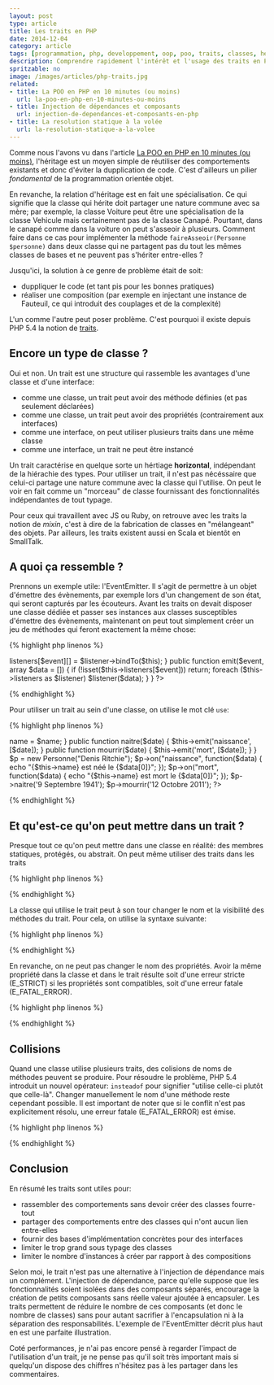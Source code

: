 ```yaml
---
layout: post
type: article
title: Les traits en PHP
date: 2014-12-04
category: article
tags: [programmation, php, developpement, oop, poo, traits, classes, héritage, reutilisation horizontale, code]
description: Comprendre rapidement l'intérêt et l'usage des traits en PHP
spritzable: no
image: /images/articles/php-traits.jpg
related:
- title: La POO en PHP en 10 minutes (ou moins)
  url: la-poo-en-php-en-10-minutes-ou-moins
- title: Injection de dépendances et composants
  url: injection-de-dependances-et-composants-en-php
- title: La resolution statique à la volée
  url: la-resolution-statique-a-la-volee
---
```


Comme nous l'avons vu dans l'article [La POO en PHP en 10 minutes (ou moins)](http://bdelespierre.fr/article/la-poo-en-php-en-10-minutes-ou-moins/), l'héritage est un moyen simple de réutiliser des comportements existants et donc d'éviter la dupplication de code. C'est d'ailleurs un pilier _fondamental_ de la programmation orientée objet.

En revanche, la relation d'héritage est en fait une spécialisation. Ce qui signifie que la classe qui hérite doit partager une nature commune avec sa mère; par exemple, la classe Voiture peut être une spécialisation de la classe Vehicule mais certainement pas de la classe Canapé. Pourtant, dans le canapé comme dans la voiture on peut s'asseoir à plusieurs. Comment faire dans ce cas pour implémenter la méthode `faireAsseoir(Personne $personne)` dans deux classe qui ne partagent pas du tout les mêmes classes de bases et ne peuvent pas s'hériter entre-elles ?

Jusqu'ici, la solution à ce genre de problème était de soit:

+ duppliquer le code (et tant pis pour les bonnes pratiques)
+ réaliser une composition (par exemple en injectant une instance de Fauteuil, ce qui introduit des couplages et de la complexité)

L'un comme l'autre peut poser problème. C'est pourquoi il existe depuis PHP 5.4 la notion de [traits](http://php.net/manual/fr/language.oop5.traits.php).

## Encore un type de classe ?

Oui et non. Un trait est une structure qui rassemble les avantages d'une classe et d'une interface:

+ comme une classe, un trait peut avoir des méthode définies (et pas seulement déclarées)
+ comme une classe, un trait peut avoir des propriétés (contrairement aux interfaces)
+ comme une interface, on peut utiliser plusieurs traits dans une même classe
+ comme une interface, un trait ne peut être instancé

Un trait caractérise en quelque sorte un hértiage __horizontal__, indépendant de la hiérachie des types. Pour utiliser un trait, il n'est pas nécéssaire que celui-ci partage une nature commune avec la classe qui l'utilise. On peut le voir en fait comme un "morceau" de classe fournissant des fonctionnalités indépendantes de tout typage.

Pour ceux qui travaillent avec JS ou Ruby, on retrouve avec les traits la notion de _mixin_, c'est à dire de la fabrication de classes en "mélangeant" des objets. Par ailleurs, les traits existent aussi en Scala et bientôt en SmallTalk.

## A quoi ça ressemble ?

Prennons un exemple utile: l'EventEmitter. Il s'agit de permettre à un objet d'émettre des évènements, par exemple lors d'un changement de son état, qui seront capturés par les écouteurs. Avant les traits on devait disposer une classe dédiée et passer ses instances aux classes susceptibles d'émettre des évènements, maintenant on peut tout simplement créer un jeu de méthodes qui feront exactement la même chose:

{% highlight php linenos %}
<?php

trait EventEmitter
{
	protected $listeners;

	public function on($event, Closure $listner)
	{
		$this->listeners[$event][] = $listener->bindTo($this);
	}

	public function emit($event, array $data = [])
	{
		if (!isset($this->listeners[$event]))
			return;

		foreach ($this->listeners as $listener)
			$listener($data);
	}
}

?>
{% endhighlight %}

Pour utiliser un trait au sein d'une classe, on utilise le mot clé `use`:

{% highlight php linenos %}
<?php

class Personne
{
	use EventEmitter;

	public function __construct($name)
	{
		$this->name = $name;
	}

	public function naitre($date)
	{
		$this->emit('naissance', [$date]);
	}

	public function mourrir($date)
	{
		$this->emit('mort', [$date]);
	}
}

$p = new Personne("Denis Ritchie");
$p->on("naissance", function($data) {
	echo "{$this->name} est néé le {$data[0]}";
});
$p->on("mort", function($data) {
	echo "{$this->name} est mort le {$data[0]}";
});

$p->naitre('9 Septembre 1941');
$p->mourrir('12 Octobre 2011');

?>
{% endhighlight %}

## Et qu'est-ce qu'on peut mettre dans un trait ?

Presque tout ce qu'on peut mettre dans une classe en réalité: des membres statiques, protégés, ou abstrait. On peut même utiliser des traits dans les traits

{% highlight php linenos %}
<?php

trait Foo
{
	// un autre trait
	use Bar;

	// une propriété protégée
	protected $a;

	// une propriété statique
	public static $b = 2;

	// une méthode abstraite
	abstract public function c();

	// une méthode statique, protégée et abstraite
	abstract protected static function e();

	// etc.
}

?>
{% endhighlight %}

La classe qui utilise le trait peut à son tour changer le nom et la visibilité des méthodes du trait. Pour cela, on utilise la syntaxe suivante:

{% highlight php linenos %}
<?php

class Foo
{
	// un seul trait utilisé
	use Bar {
		uneMethodePublique as protected unAutreNomDeMethode;
	}
}

class Baz
{
	// plusieurs traits utilisés
	use A, B {
		A::hello as traitHello;
		B::world as traitWorld;
	}
}

?>
{% endhighlight %}

En revanche, on ne peut pas changer le nom des propriétés. Avoir la même propriété dans la classe et dans le trait résulte soit d'une erreur stricte (E\_STRICT) si les propriétés sont compatibles, soit d'une erreur fatale (E\_FATAL\_ERROR).

{% highlight php linenos %}
<?php

trait Foo
{
	public $a = true;
	public $b = false;
}

class Bar
{
	use Foo;
	public $a = true; // E_STRICT
	public $b = true; // E_FATAL_ERROR !
}

?>
{% endhighlight %}

## Collisions

Quand une classe utilise plusieurs traits, des colisions de noms de méthodes peuvent se produire. Pour résoudre le problème, PHP 5.4 introduit un nouvel opérateur: `insteadof` pour signifier "utilise celle-ci plutôt que celle-là". Changer manuellement le nom d'une méthode reste cependant possible. Il est important de noter que si le conflit n'est pas explicitement résolu, une erreur fatale (E\_FATAL\_ERROR) est émise.

{% highlight php linenos %}
<?php

trait Foo
{
	public function hello() { echo "Hello"; }
}

trait Bar
{
	public function hello() { echo "World"; }
}

class FooBar
{
	use Foo, Bar {
		Foo::hello insteadof Bar; // utiliser la méthode de Foo plutôt que celle de Bar
		Bar::hello as world;      // changer le nom de la méthode de Bar
	}

	// la classe dispose des méthode hello() et world()
}

?>
{% endhighlight %}

## Conclusion

En résumé les traits sont utiles pour:

+ rassembler des comportements sans devoir créer des classes fourre-tout
+ partager des comportements entre des classes qui n'ont aucun lien entre-elles
+ fournir des bases d'implémentation concrètes pour des interfaces
+ limiter le trop grand sous typage des classes
+ limiter le nombre d'instances à créer par rapport à des compositions

Selon moi, le trait n'est pas une alternative à l'injection de dépendance mais un complément. L'injection de dépendance, parce qu'elle suppose que les fonctionnalités soient isolées dans des composants séparés, encourage la création de petits composants sans réelle valeur ajoutée à encapsuler. Les traits permettent de réduire le nombre de ces composants (et donc le nombre de classes) sans pour autant sacrifier à l'encapsulation ni à la séparation des responsabilités. L'exemple de l'EventEmitter décrit plus haut en est une parfaite illustration.

Coté performances, je n'ai pas encore pensé à regarder l'impact de l'utilisation d'un trait, je ne pense pas qu'il soit très important mais si quelqu'un dispose des chiffres n'hésitez pas à les partager dans les commentaires.